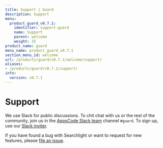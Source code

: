 ```yaml
---
title: Support | Guard
description: Support
menu:
  product_guard_v0.7.1:
    identifier: support-guard
    name: Support
    parent: welcome
    weight: 25
product_name: guard
menu_name: product_guard_v0.7.1
section_menu_id: welcome
url: /products/guard/v0.7.1/welcome/support/
aliases:
- /products/guard/v0.7.1/support/
info:
  version: v0.7.1
---
```


# Support

We use Slack for public discussions. To chit chat with us or the rest of the community, join us in the [AppsCode Slack team](https://appscode.slack.com/messages/C8M8HANQ0/details/) channel `#guard`. To sign up, use our [Slack inviter](https://slack.appscode.com/).

If you have found a bug with Searchlight or want to request for new features, please [file an issue](https://github.com/appscode/guard/issues/new).
